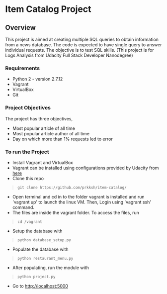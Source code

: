 # Item Catalog Project

## Overview

This project is aimed at creating multiple SQL queries to obtain information from a news database. The code is expected to have single query to answer individual requests. The objective is to test SQL skills. (This project is for Logs Analysis from Udacity Full Stack Developer Nanodegree)

### Requirements

* Python 2 - version 2.7.12
* Vagrant
* VirtualBox
* Git

### Project Objectives

The project has three objectives,
* Most popular article of all time
* Most popular article author of all time
* Day on which more than 1% requests led to error

### To run the Project
* Install Vagrant and VirtualBox
* Vagrant can be installed using configurations provided by Udacity from <a href="">here</a>
* Clone this repo
> `git clone https://github.com/prkksh/item-catalog/`
* Open terminal and cd in to the folder vagrant is installed and run 'vagrant up' to launch the linux VM. Then, Login using 'vagrant ssh' command.
* The files are inside the vagrant folder. To access the files, run
>`cd /vagrant`

* Setup the database with
>`python database_setup.py`
* Populate the database with
>`python restaurant_menu.py`
* After populating, run the module with
>`python project.py`
* Go to <a href="">http://localhost:5000</a>
